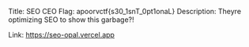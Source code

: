 Title: SEO CEO
Flag: apoorvctf{s30_1snT_0pt1onaL}
Description: Theyre optimizing SEO to show this garbage?!

Link: https://seo-opal.vercel.app

